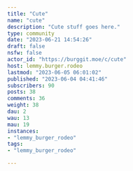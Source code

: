 ```yaml
---
title: "Cute" 
name: "cute"
description: "Cute stuff goes here."
type: community
date: "2023-06-21 14:54:26"
draft: false
nsfw: false
actor_id: "https://burggit.moe/c/cute"
host: lemmy.burger.rodeo
lastmod: "2023-06-05 06:01:02"
published: "2023-06-04 04:41:46"
subscribers: 90
posts: 38
comments: 36
weight: 38
dau: 2
wau: 13
mau: 19
instances:
- "lemmy_burger_rodeo"
tags: 
- "lemmy_burger_rodeo"

---
```

